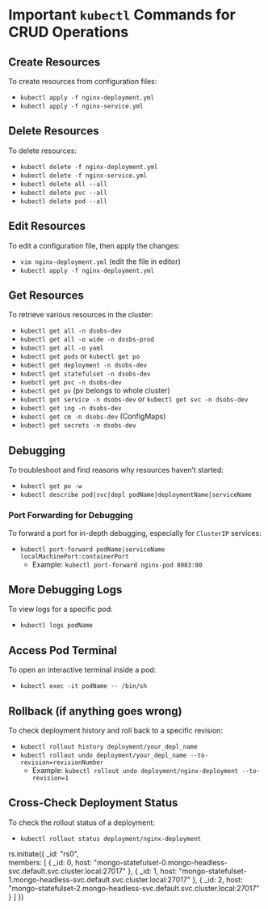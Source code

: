 # Important `kubectl` Commands for CRUD Operations

## Create Resources
To create resources from configuration files:
- `kubectl apply -f nginx-deployment.yml`
- `kubectl apply -f nginx-service.yml`

## Delete Resources
To delete resources:
- `kubectl delete -f nginx-deployment.yml`
- `kubectl delete -f nginx-service.yml`
- `kubectl delete all --all`
- `kubectl delete pvc --all`
- `kubectl delete pod --all`

## Edit Resources
To edit a configuration file, then apply the changes:
- `vim nginx-deployment.yml` (edit the file in editor)
- `kubectl apply -f nginx-deployment.yml`

## Get Resources
To retrieve various resources in the cluster:
- `kubectl get all -n dsobs-dev`
- `kubectl get all -o wide -n dosbs-prod`
- `kubectl get all -o yaml`
- `kubectl get pods` or `kubectl get po`
- `kubectl get deployment -n dsobs-dev`
- `kubectl get statefulset -n dsobs-dev`
- `kuebctl get pvc -n dsobs-dev`
- `kubectl get pv` (pv belongs to whole cluster)
- `kubectl get service -n dsobs-dev` or `kubectl get svc -n dsobs-dev`
- `kubectl get ing -n dsobs-dev`
- `kubectl get cm -n dsobs-dev` (ConfigMaps)
- `kubectl get secrets -n dsobs-dev`

## Debugging
To troubleshoot and find reasons why resources haven’t started:
- `kubectl get po -w `
- `kubectl describe pod|svc|depl podName|deploymentName|serviceName`

### Port Forwarding for Debugging
To forward a port for in-depth debugging, especially for `ClusterIP` services:
- `kubectl port-forward podName|serviceName localMachinePort:containerPort`
  - Example: `kubectl port-forward nginx-pod 8083:80`

## More Debugging Logs
To view logs for a specific pod:
- `kubectl logs podName`

## Access Pod Terminal
To open an interactive terminal inside a pod:
- `kubectl exec -it podName -- /bin/sh`

## Rollback (if anything goes wrong)
To check deployment history and roll back to a specific revision:
- `kubectl rollout history deployment/your_depl_name`
- `kubectl rollout undo deployment/your_depl_name --to-revision=revisionNumber`
  - Example: `kubectl rollout undo deployment/nginx-deployment --to-revision=1`

## Cross-Check Deployment Status
To check the rollout status of a deployment:
- `kubectl rollout status deployment/nginx-deployment`


rs.initiate({
  _id: "rs0",              
  members: [
    { _id: 0, host: "mongo-statefulset-0.mongo-headless-svc.default.svc.cluster.local:27017" },
    { _id: 1, host: "mongo-statefulset-1.mongo-headless-svc.default.svc.cluster.local:27017" },
    { _id: 2, host: "mongo-statefulset-2.mongo-headless-svc.default.svc.cluster.local:27017" }
  ]
})

